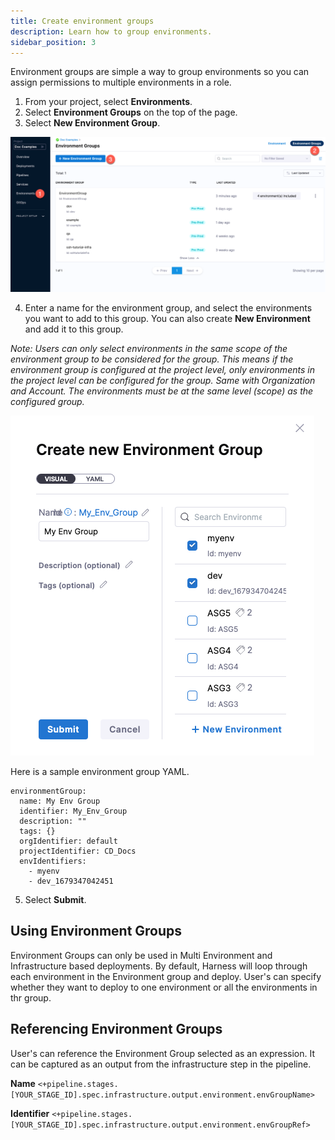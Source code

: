 ```yaml
---
title: Create environment groups
description: Learn how to group environments.
sidebar_position: 3
---
```


Environment groups are simple a way to group environments so you can assign permissions to multiple environments in a role.

1. From your project, select **Environments**.
2. Select **Environment Groups** on the top of the page.
3. Select **New Environment Group**.
   
![create environment groups](./static/services-and-environments-overview-23.png)

4. Enter a name for the environment group, and select the environments you want to add to this group. You can also create **New Environment** and add it to this group. 

*Note: Users can only select environments in the same scope of the environment group to be considered for the group. This means if the environment group is configured at the project level, only environments in the project level can be configured for the group. Same with Organization and Account. The environments must be at the same level (scope) as the configured group.*

![environment groups](./static/environment-groups.png)

Here is a sample environment group YAML.

```
environmentGroup:
  name: My Env Group
  identifier: My_Env_Group
  description: ""
  tags: {}
  orgIdentifier: default
  projectIdentifier: CD_Docs
  envIdentifiers:
    - myenv
    - dev_1679347042451
```

5. Select **Submit**.


## Using Environment Groups

Environment Groups can only be used in Multi Environment and Infrastructure based deployments. By default, Harness will loop through each environment in the Environment group and deploy. User's can specify whether they want to deploy to one environment or all the environments in thr group.

## Referencing Environment Groups

User's can reference the Environment Group selected as an expression. It can be captured as an output from the infrastructure step in the pipeline.

**Name**
`<+pipeline.stages.[YOUR_STAGE_ID].spec.infrastructure.output.environment.envGroupName>`

**Identifier**
`<+pipeline.stages.[YOUR_STAGE_ID].spec.infrastructure.output.environment.envGroupRef>`

